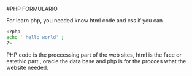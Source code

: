 #PHP FORMULARIO

For learn php, you needed know html code and css if you can

```bash
<?php
echo ' hello world' ;
?>
```
PHP code is the  proccessing part of the web sites, html is the face or estethic part , oracle the data base and php is for the procces what the website needed.
